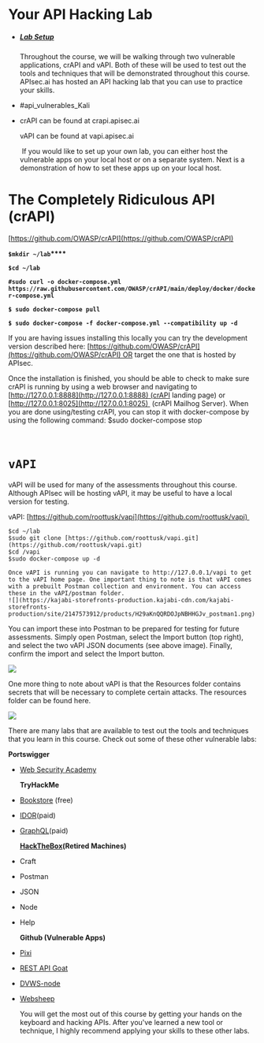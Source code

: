 # Your API Hacking Lab
- ##### [Lab Setup](https://university.apisec.ai/products/api-penetration-testing/categories/2150251486)
  
  
  
    
  
  Throughout the course, we will be walking through two vulnerable 
  applications, crAPI and vAPI. Both of these will be used to test out the
   tools and techniques that will be demonstrated throughout this course. 
  APIsec.ai has hosted an API hacking lab that you can use to practice 
  your skills.
- #api_vulnerables_Kali
- crAPI can be found at crapi.apisec.ai
  
  vAPI can be found at vapi.apisec.ai
  
   If you would like to set up your own lab, you can either host the 
  vulnerable apps on your local host or on a separate system. Next is a 
  demonstration of how to set these apps up on your local host.
# The Completely Ridiculous API (crAPI)

[https://github.com/OWASP/crAPI](https://github.com/OWASP/crAPI)

**`$mkdir ~/lab`****` `**

**`$cd ~/lab`**

**`#sudo curl -o docker-compose.yml https://raw.githubusercontent.com/OWASP/crAPI/main/deploy/docker/docker-compose.yml`**

**`$ sudo docker-compose pull`**

**`$ sudo docker-compose -f docker-compose.yml --compatibility up -d`**

If you are having issues installing this locally you can try the development version described here: [https://github.com/OWASP/crAPI](https://github.com/OWASP/crAPI) OR target the one that is hosted by APIsec.

Once
 the installation is finished, you should be able to check to make sure 
crAPI is running by using a web browser and navigating to [http://127.0.0.1:8888](http://127.0.0.1:8888) (crAPI landing page) or [http://127.0.0.1:8025](http://127.0.0.1:8025) 
 (crAPI Mailhog Server). When you are done using/testing crAPI, you can 
stop it with docker-compose by using the following command:
$sudo docker-compose stop

**` `**
# **`vAPI`**

vAPI will be used for many of the assessments throughout this course.
 Although APIsec will be hosting vAPI, it may be useful to have a local 
version for testing.

vAPI: [https://github.com/roottusk/vapi](https://github.com/roottusk/vapi) 

```
$cd ~/lab
$sudo git clone [https://github.com/roottusk/vapi.git](https://github.com/roottusk/vapi.git)
$cd /vapi
$sudo docker-compose up -d

Once vAPI is running you can navigate to http://127.0.0.1/vapi to get to the vAPI home page. One important thing to note is that vAPI comes with a prebuilt Postman collection and environment. You can access these in the vAPI/postman folder.  
![](https://kajabi-storefronts-production.kajabi-cdn.com/kajabi-storefronts-production/site/2147573912/products/H29aKnQQRDOJpNBHHGJv_postman1.png)
```

You can import these into Postman to be prepared for testing for 
future assessments. Simply open Postman, select the Import button (top 
right), and select the two vAPI JSON documents (see above image). 
Finally, confirm the import and select the Import button.

![](https://kajabi-storefronts-production.kajabi-cdn.com/kajabi-storefronts-production/site/2147573912/products/7hfeGAPTtuy1XsdNnUqg_postman2.png)

One more thing to note about vAPI is that the Resources folder 
contains secrets that will be necessary to complete certain attacks. The
 resources folder can be found here.

![](https://kajabi-storefronts-production.kajabi-cdn.com/kajabi-storefronts-production/site/2147573912/products/H9dTPd6TRsWCNxIAQVDX_postman3.png)



There are many labs that are available to test out the tools and 
techniques that you learn in this course. Check out some of these other 
vulnerable labs:

**Portswigger**
- [Web Security Academy](https://portswigger.net/web-security)
  
  **TryHackMe**
- [Bookstore](https://tryhackme.com/room/bookstoreoc) (free)
- [IDOR](https://tryhackme.com/room/idor)(paid)
- [GraphQL](https://tryhackme.com/room/carpediem1)(paid)
  
  
  
  **[HackTheBox](https://www.hackthebox.com/hacker/hacking-labs)(Retired Machines)**
- Craft
- Postman
- JSON
- Node
- Help
  
  
  
  **Github (Vulnerable Apps)**
- [Pixi](https://github.com/DevSlop/Pixi)
- [REST API Goat](https://github.com/optiv/rest-api-goat)
- [DVWS-node](https://github.com/snoopysecurity/dvws-node)
- [Websheep](https://github.com/marmicode/websheep)
  
  You will get the most out of this course by getting your hands on the
   keyboard and hacking APIs. After you've learned a new tool or 
  technique, I highly recommend applying your skills to these other labs.